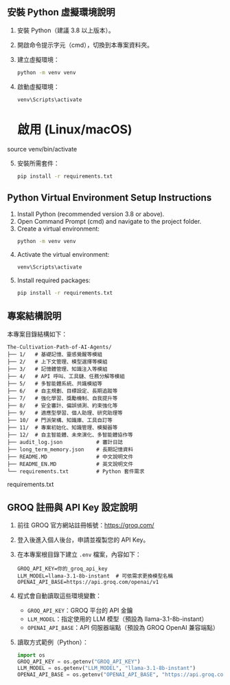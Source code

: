 
## 安裝 Python 虛擬環境說明

1. 安裝 Python（建議 3.8 以上版本）。
2. 開啟命令提示字元（cmd），切換到本專案資料夾。
3. 建立虛擬環境：
	```cmd
	python -m venv venv
	```
4. 啟動虛擬環境：
	```cmd
	venv\Scripts\activate
	```

	 # 啟用 (Linux/macOS)
source venv/bin/activate  

5. 安裝所需套件：
	```cmd
	pip install -r requirements.txt
	```


## Python Virtual Environment Setup Instructions

1. Install Python (recommended version 3.8 or above).
2. Open Command Prompt (cmd) and navigate to the project folder.
3. Create a virtual environment:
	```cmd
	python -m venv venv
	```
4. Activate the virtual environment:
	```cmd
	venv\Scripts\activate
	```
5. Install required packages:
	```cmd
	pip install -r requirements.txt
	```
## 專案結構說明

本專案目錄結構如下：

```
The-Cultivation-Path-of-AI-Agents/
├── 1/   # 基礎記憶、靈感覺醒等模組
├── 2/   # 上下文管理、模型選擇等模組
├── 3/   # 記憶體管理、知識注入等模組
├── 4/   # API 呼叫、工具鏈、任務分解等模組
├── 5/   # 多智能體系統、共識模組等
├── 6/   # 自主規劃、目標設定、長期追蹤等
├── 7/   # 強化學習、獎勵機制、自我提升等
├── 8/   # 安全審計、偏誤偵測、約束強化等
├── 9/   # 適應型學習、個人助理、研究助理等
├── 10/  # 門派架構、知識庫、工具自訂等
├── 11/  # 專案初始化、知識管理、模擬器等
├── 12/  # 自主智能體、未來演化、多智能體協作等
├── audit_log.json           # 審計日誌
├── long_term_memory.json    # 長期記憶資料
├── README.MD                # 中文說明文件
├── README_EN.MD             # 英文說明文件
└── requirements.txt         # Python 套件需求
```

requirements.txt
## GROQ 註冊與 API Key 設定說明

1. 前往 GROQ 官方網站註冊帳號：https://groq.com/
2. 登入後進入個人後台，申請並複製您的 API Key。
3. 在本專案根目錄下建立 `.env` 檔案，內容如下：

	```env
	GROQ_API_KEY=你的_groq_api_key
	LLM_MODEL=llama-3.1-8b-instant  # 可依需求更換模型名稱
	OPENAI_API_BASE=https://api.groq.com/openai/v1
	```

4. 程式會自動讀取這些環境變數：
	- `GROQ_API_KEY`：GROQ 平台的 API 金鑰
	- `LLM_MODEL`：指定使用的 LLM 模型（預設為 llama-3.1-8b-instant）
	- `OPENAI_API_BASE`：API 伺服器端點（預設為 GROQ OpenAI 兼容端點）

5. 讀取方式範例（Python）：
	```python
	import os
	GROQ_API_KEY = os.getenv("GROQ_API_KEY")
	LLM_MODEL = os.getenv("LLM_MODEL", "llama-3.1-8b-instant")
	OPENAI_API_BASE = os.getenv("OPENAI_API_BASE", "https://api.groq.com/openai/v1")
	```
